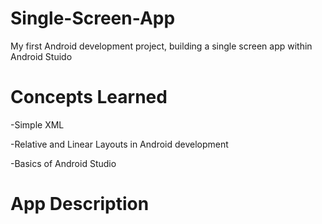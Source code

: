 # Single-Screen-App
My first Android development project, building a single screen app within Android Stuido

# Concepts Learned
<p>-Simple XML</p>
<p>-Relative and Linear Layouts in Android development</p>
<p>-Basics of Android Studio</p>

# App Description
